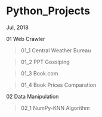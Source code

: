 # Python_Projects
Jul, 2018

01 Web Crawler
  > 01_1 Central Weather Bureau
  
  > 01_2 PPT Gossiping
  
  > 01_3 Book.com
  
  > 01_4 Book Prices Comparation

02 Data Manipulation

  > 02_1 NumPy-KNN Algorithm
  
  > 

